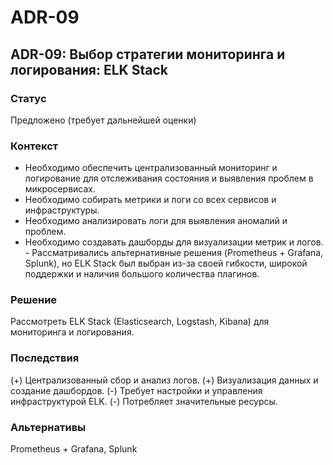 # ADR-09 

## ADR-09: Выбор стратегии мониторинга и логирования: ELK Stack

### Статус

Предложено (требует дальнейшей оценки)

### Контекст

- Необходимо обеспечить централизованный мониторинг и логирование для отслеживания состояния и выявления проблем в микросервисах.
- Необходимо собирать метрики и логи со всех сервисов и инфраструктуры.
- Необходимо анализировать логи для выявления аномалий и проблем.
- Необходимо создавать дашборды для визуализации метрик и логов. - Рассматривались альтернативные решения (Prometheus + Grafana, Splunk), но ELK Stack был выбран из-за своей гибкости, широкой поддержки и наличия большого количества плагинов.

### Решение

Рассмотреть ELK Stack (Elasticsearch, Logstash, Kibana) для мониторинга и логирования.

### Последствия

(+) Централизованный сбор и анализ логов.
(+) Визуализация данных и создание дашбордов.
(-) Требует настройки и управления инфраструктурой ELK.
(-) Потребляет значительные ресурсы.

### Альтернативы

Prometheus + Grafana, Splunk